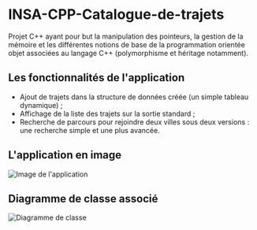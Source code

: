 # INSA-CPP-Catalogue-de-trajets
Projet C++ ayant pour but la manipulation des pointeurs, la gestion de la mémoire  et les différentes notions de base de la programmation orientée objet associées au langage C++ (polymorphisme et héritage notamment).

## Les fonctionnalités de l'application
- Ajout de trajets dans la structure de données créée (un simple tableau dynamique) ;
- Affichage de la liste des trajets sur la sortie standard ;
- Recherche de parcours pour rejoindre deux villes sous deux versions : une recherche simple et une plus avancée.

## L'application en image
![Image de l'application](https://imgur.com/E5eRTeX.png)

## Diagramme de classe associé
![Diagramme de classe](https://imgur.com/vjrbHkQ.png)
